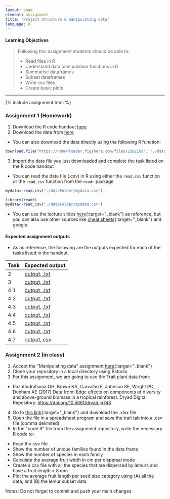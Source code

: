 ```yaml
---
layout: page
element: assignment
title: 'Project Structure & manipulating data'
language: R
---
```


#### Learning Objectives

> Following this assignment students should be able to:
>
> - Read files in R
> - Understand data manipulation functions in R
> - Summarise dataframes
> - Subset dataframes
> - Write csv files
> - Create basic plots

****
{% include assignment.html %}

### Assignment 1 (Homework)

1. Download the R code handout [here](https://globalecologybiogeography.github.io/Ecoinformatics/code/Week3_CodeHandout.R)
2. Download the data from [here](https://ndownloader.figshare.com/files/2292169)
  * You can also download the data directly using the following R function:
```r
download.file("https://ndownloader.figshare.com/files/2292169", "./dataFolder/mydata.csv")
```
3. Import the data file you just downloaded and complete the task listed on the R code handout
  * You can read the data file (.csv) in R using either the `read.csv` function or the `read_csv` function from the `readr` package

```r
mydata<-read.csv("./dataFolder/mydata.csv")

library(readr)
mydata<-read_csv("./dataFolder/mydata.csv")
```

  * You can use the lecture slides [here](../../materials/02_Manipulating_data/02_ManipulatingData.html){:target="_blank"} as reference, but you can also use other sources like [cheat sheets](https://www.rstudio.com/resources/cheatsheets/){:target="_blank"} and google.

#### Expected assignment outputs

* As as reference, the following are the outputs expected for each of the tasks listed in the handout.

| Task | Expected output |
|------|------------------------------------------|
|  2   |[output, .txt](../../solutions/week3_Exercise01_2.txt)|
|  3   |[output, .txt](../../solutions/week3_Exercise01_3.txt)|
|  4.1   |[output, .txt](../../solutions/week3_Exercise01_4.1.txt)|
|  4.2   |[output,  .txt](../../solutions/week3_Exercise01_4.2.txt)|
|  4.3   |[output, .txt](../../solutions/week3_Exercise01_4.3.txt)|
|  4.4   |[output, .txt](../../solutions/week3_Exercise01_4.4.txt)|
|  4.5   |[output, .txt](../../solutions/week3_Exercise01_4.5.txt)|
|  4.6   |[output, .txt](../../solutions/week3_Exercise01_4.6.txt)|
|  4.7   |[output, csv](../../solutions/week3_Exercise01_4.7.csv)|


### Assignment 2 (in class)

1. Accept the "Manipulating data" assignment [here](https://classroom.github.com/a/QQkHNkhV){:target="_blank"}
2. Clone your repository in a local directory using Rstudio
3. For this assignment, we are going to use the Trait plant data from:
  * Razafindratsima OH, Brown KA, Carvalho F, Johnson SE, Wright PC, Dunham AE (2017) Data from: Edge effects on components of diversity and above-ground biomass in a tropical rainforest. Dryad Digital Repository. https://doi.org/10.5061/dryad.jn743

4. Go to [this link](https://doi.org/10.5061/dryad.jn743){:target="_blank"} and download the .xlsx file.
5. Open the file in a spreadsheet program and save the trait tab into a .csv file (comma delimited)
6. In the "code.R" file from the assignment repository, write the necessary R code to:
  * Read the csv file
  * Show the number of unique families found in the data frame
  * Show the number of species in each family
  * Calculate the average fruit width in cm per dispersal mode
  * Create a csv file with all the species that are dispersed by lemurs and have a fruit length > 8 mm
  * Plot the average fruit length per seed size category using (A) all the data, and (B) the lemur subset data



Notes: Do not forget to commit and push your main changes
